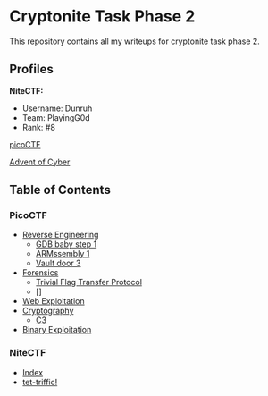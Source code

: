 # Cryptonite Task Phase 2

This repository contains all my writeups for cryptonite task phase 2.

## Profiles

**NiteCTF:**
 - Username: Dunruh
 - Team: PlayingG0d
 - Rank: #8

[picoCTF](https://play.picoctf.org/users/shakthirohanr)

[Advent of Cyber]()

## Table of Contents

  ### PicoCTF
  - [Reverse Engineering](./picoctf/Reverse_Engineering.md)
    - [GDB baby step 1](./picoctf/Reverse_Engineering.md#gdb-baby-step-1)
    - [ARMssembly 1](./picoctf/Reverse_Engineering.md#armssembly-1)
    - [Vault door 3](./picoctf/Reverse_Engineering.md#vault-door-3)
 - [Forensics](./picoctf/Forensics.md)
   - [Trivial Flag Transfer Protocol](./picoctf/Forensics.md#trivial-flag-transfer-protocol)
   - []
 - [Web Exploitation](./picoctf/Web_Exploitation.md)
 - [Cryptography](./picoctf/Cryptography.md)
   - [C3](./picoctf/Cryptography.md#c3)
 - [Binary Exploitation](./picoctf/Binary_Exploitation.md)
  
  ### NiteCTF 

  - [Index](./nitectf/README.md)
  - [tet-triffic!](./nitectf/tet-triffic.md)

